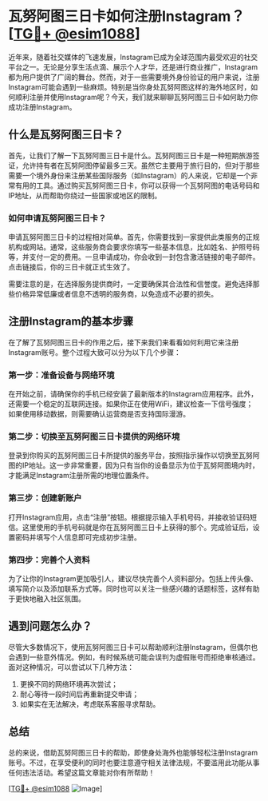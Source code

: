 # 瓦努阿图三日卡如何注册Instagram？[[TG💪+ @esim1088](https://t.me/s/esim1088)]

近年来，随着社交媒体的飞速发展，Instagram已成为全球范围内最受欢迎的社交平台之一。无论是分享生活点滴、展示个人才华，还是进行商业推广，Instagram都为用户提供了广阔的舞台。然而，对于一些需要境外身份验证的用户来说，注册Instagram可能会遇到一些麻烦。特别是当你身处瓦努阿图这样的海外地区时，如何顺利注册并使用Instagram呢？今天，我们就来聊聊瓦努阿图三日卡如何助力你成功注册Instagram。

## 什么是瓦努阿图三日卡？

首先，让我们了解一下瓦努阿图三日卡是什么。瓦努阿图三日卡是一种短期旅游签证，允许持有者在瓦努阿图停留最多三天。虽然它主要用于旅行目的，但对于那些需要一个境外身份来注册某些国际服务（如Instagram）的人来说，它却是一个非常有用的工具。通过购买瓦努阿图三日卡，你可以获得一个瓦努阿图的电话号码和IP地址，从而帮助你绕过一些国家或地区的限制。

### 如何申请瓦努阿图三日卡？

申请瓦努阿图三日卡的过程相对简单。首先，你需要找到一家提供此类服务的正规机构或网站。通常，这些服务商会要求你填写一些基本信息，比如姓名、护照号码等，并支付一定的费用。一旦申请成功，你会收到一封包含激活链接的电子邮件。点击链接后，你的三日卡就正式生效了。

需要注意的是，在选择服务提供商时，一定要确保其合法性和信誉度。避免选择那些价格异常低廉或者信息不透明的服务商，以免造成不必要的损失。

## 注册Instagram的基本步骤

在了解了瓦努阿图三日卡的作用之后，接下来我们来看看如何利用它来注册Instagram账号。整个过程大致可以分为以下几个步骤：

### 第一步：准备设备与网络环境

在开始之前，请确保你的手机已经安装了最新版本的Instagram应用程序。此外，还需要一个稳定的互联网连接。如果你正在使用WiFi，建议检查一下信号强度；如果使用移动数据，则需要确认运营商是否支持国际漫游。

### 第二步：切换至瓦努阿图三日卡提供的网络环境

登录到你购买的瓦努阿图三日卡所提供的服务平台，按照指示操作以切换至瓦努阿图的IP地址。这一步非常重要，因为只有当你的设备显示为位于瓦努阿图境内时，才能满足Instagram注册所需的地理位置条件。

### 第三步：创建新账户

打开Instagram应用，点击“注册”按钮。根据提示输入手机号码，并接收验证码短信。这里使用的手机号码就是你在瓦努阿图三日卡上获得的那个。完成验证后，设置密码并填写个人信息即可完成初步注册。

### 第四步：完善个人资料

为了让你的Instagram更加吸引人，建议尽快完善个人资料部分。包括上传头像、填写简介以及添加联系方式等。同时也可以关注一些感兴趣的话题标签，这样有助于更快地融入社区氛围。

## 遇到问题怎么办？

尽管大多数情况下，使用瓦努阿图三日卡可以帮助顺利注册Instagram，但偶尔也会遇到一些意外情况。例如，有时候系统可能会误判为虚假账号而拒绝审核通过。面对这种情况，可以尝试以下几种方法：

1. 更换不同的网络环境再次尝试；
2. 耐心等待一段时间后再重新提交申请；
3. 如果实在无法解决，考虑联系客服寻求帮助。

## 总结

总的来说，借助瓦努阿图三日卡的帮助，即使身处海外也能够轻松注册Instagram账号。不过，在享受便利的同时也要注意遵守相关法律法规，不要滥用此功能从事任何违法活动。希望这篇文章能对你有所帮助！

[[TG💪+ @esim1088](https://t.me/s/esim1088) ![Image](https://i.postimg.cc/4NQfJmqS/Snipaste-2025-05-13-00-14-12.png)]